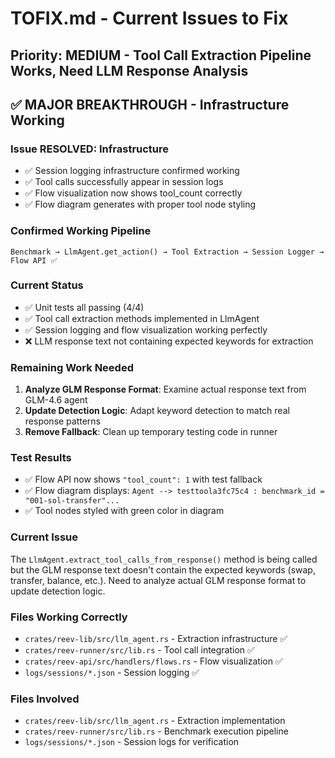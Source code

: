 # TOFIX.md - Current Issues to Fix

## Priority: MEDIUM - Tool Call Extraction Pipeline Works, Need LLM Response Analysis

## ✅ MAJOR BREAKTHROUGH - Infrastructure Working

### Issue RESOLVED: Infrastructure 
- ✅ Session logging infrastructure confirmed working
- ✅ Tool calls successfully appear in session logs  
- ✅ Flow visualization now shows tool_count correctly
- ✅ Flow diagram generates with proper tool node styling

### Confirmed Working Pipeline
```
Benchmark → LlmAgent.get_action() → Tool Extraction → Session Logger → Flow API ✅
```

### Current Status
- ✅ Unit tests all passing (4/4)  
- ✅ Tool call extraction methods implemented in LlmAgent
- ✅ Session logging and flow visualization working perfectly
- ❌ LLM response text not containing expected keywords for extraction

### Remaining Work Needed
1. **Analyze GLM Response Format**: Examine actual response text from GLM-4.6 agent
2. **Update Detection Logic**: Adapt keyword detection to match real response patterns
3. **Remove Fallback**: Clean up temporary testing code in runner

### Test Results
- ✅ Flow API now shows `"tool_count": 1` with test fallback
- ✅ Flow diagram displays: `Agent --> testtoola3fc75c4 : benchmark_id = "001-sol-transfer"...`
- ✅ Tool nodes styled with green color in diagram

### Current Issue
The `LlmAgent.extract_tool_calls_from_response()` method is being called but the GLM response text doesn't contain the expected keywords (swap, transfer, balance, etc.). Need to analyze actual GLM response format to update detection logic.

### Files Working Correctly
- `crates/reev-lib/src/llm_agent.rs` - Extraction infrastructure ✅
- `crates/reev-runner/src/lib.rs` - Tool call integration ✅  
- `crates/reev-api/src/handlers/flows.rs` - Flow visualization ✅
- `logs/sessions/*.json` - Session logging ✅

### Files Involved
- `crates/reev-lib/src/llm_agent.rs` - Extraction implementation
- `crates/reev-runner/src/lib.rs` - Benchmark execution pipeline
- `logs/sessions/*.json` - Session logs for verification